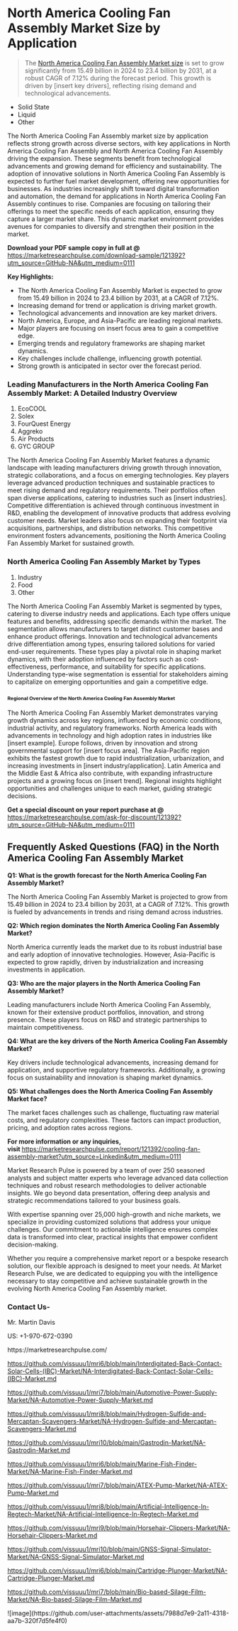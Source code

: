 <h1>North America Cooling Fan Assembly Market&nbsp;Size by Application</h1><blockquote><p>The <a href="https://marketresearchpulse.com/download-sample/121392?utm_source=GitHub-NA&amp;utm_medium=0111">North America Cooling Fan Assembly Market size</a> is set to grow significantly from 15.49 billion in 2024 to 23.4 billion by 2031, at a robust CAGR of 7.12% during the forecast period. This growth is driven by [insert key drivers], reflecting rising demand and technological advancements.</p></blockquote><ul><li>Solid State<li> Liquid<li> Other</li></ul><p>The North America Cooling Fan Assembly market size by application reflects strong growth across diverse sectors, with key applications in North America Cooling Fan Assembly and North America Cooling Fan Assembly driving the expansion. These segments benefit from technological advancements and growing demand for efficiency and sustainability. The adoption of innovative solutions in North America Cooling Fan Assembly is expected to further fuel market development, offering new opportunities for businesses. As industries increasingly shift toward digital transformation and automation, the demand for applications in North America Cooling Fan Assembly continues to rise. Companies are focusing on tailoring their offerings to meet the specific needs of each application, ensuring they capture a larger market share. This dynamic market environment provides avenues for companies to diversify and strengthen their position in the market.</p><p><strong>Download your PDF sample copy in full at @ </strong><a href="https://marketresearchpulse.com/download-sample/121392?utm_source=GitHub-NA&amp;utm_medium=0111">https://marketresearchpulse.com/download-sample/121392?utm_source=GitHub-NA&amp;utm_medium=0111</a></p><p><strong>Key Highlights: </strong></p><ul><li>The North America Cooling Fan Assembly Market is expected to grow from 15.49 billion in 2024 to 23.4 billion by 2031, at a CAGR of 7.12%.</li><li>Increasing demand for trend or application is driving market growth.</li><li>Technological advancements and innovation are key market drivers.</li><li>North America, Europe, and Asia-Pacific are leading regional markets.</li><li>Major players are focusing on insert focus area to gain a competitive edge.</li><li>Emerging trends and regulatory frameworks are shaping market dynamics.</li><li>Key challenges include challenge, influencing growth potential.</li><li>Strong growth is anticipated in sector over the forecast period.</li></ul><h3>Leading Manufacturers in the North America Cooling Fan Assembly Market: A Detailed Industry Overview</h3><ol><li>EcoCOOL</li><li>Solex</li><li>FourQuest Energy</li><li>Aggreko</li><li>Air Products</li><li>GYC GROUP</li></ol><div class="flex max-w-full flex-col flex-grow"><div class="min-h-8 text-message flex w-full flex-col items-end gap-2 whitespace-normal break-words [.text-message+&amp;]:mt-5" dir="auto" data-message-author-role="assistant" data-message-id="fd8432e4-4910-450d-b182-61b7bfb0a01f" data-message-model-slug="gpt-4o"><div class="flex w-full flex-col gap-1 empty:hidden first:pt-[3px]"><div class="markdown prose w-full break-words dark:prose-invert light"><p>The North America Cooling Fan Assembly Market features a dynamic landscape with leading manufacturers driving growth through innovation, strategic collaborations, and a focus on emerging technologies. Key players leverage advanced production techniques and sustainable practices to meet rising demand and regulatory requirements. Their portfolios often span diverse applications, catering to industries such as [insert industries]. Competitive differentiation is achieved through continuous investment in R&amp;D, enabling the development of innovative products that address evolving customer needs. Market leaders also focus on expanding their footprint via acquisitions, partnerships, and distribution networks. This competitive environment fosters advancements, positioning the North America Cooling Fan Assembly Market for sustained growth.</p></div></div></div></div><h3>North America Cooling Fan Assembly Market by Types</h3><ol><li>Industry<li> Food<li> Other</li></ol><div class="flex max-w-full flex-col flex-grow"><div class="min-h-8 text-message flex w-full flex-col items-end gap-2 whitespace-normal break-words [.text-message+&amp;]:mt-5" dir="auto" data-message-author-role="assistant" data-message-id="084470be-0bb7-4664-bddf-5156b4f41249" data-message-model-slug="gpt-4o-mini"><div class="flex w-full flex-col gap-1 empty:hidden first:pt-[3px]"><div class="markdown prose w-full break-words dark:prose-invert light"><p>The North America Cooling Fan Assembly Market is segmented by types, catering to diverse industry needs and applications. Each type offers unique features and benefits, addressing specific demands within the market. The segmentation allows manufacturers to target distinct customer bases and enhance product offerings. Innovation and technological advancements drive differentiation among types, ensuring tailored solutions for varied end-user requirements. These types play a pivotal role in shaping market dynamics, with their adoption influenced by factors such as cost-effectiveness, performance, and suitability for specific applications. Understanding type-wise segmentation is essential for stakeholders aiming to capitalize on emerging opportunities and gain a competitive edge.</p></div></div></div></div><h3><span style="font-size: 11px;">Regional Overview of the North America Cooling Fan Assembly Market</span></h3><div class="flex max-w-full flex-col flex-grow"><div class="min-h-8 text-message flex w-full flex-col items-end gap-2 whitespace-normal break-words [.text-message+&amp;]:mt-5" dir="auto" data-message-author-role="assistant" data-message-id="e9038762-ce64-4e30-91c9-9bd413514231" data-message-model-slug="gpt-4o-mini"><div class="flex w-full flex-col gap-1 empty:hidden first:pt-[3px]"><div class="markdown prose w-full break-words dark:prose-invert light"><p>The North America Cooling Fan Assembly Market demonstrates varying growth dynamics across key regions, influenced by economic conditions, industrial activity, and regulatory frameworks. North America leads with advancements in technology and high adoption rates in industries like [insert example]. Europe follows, driven by innovation and strong governmental support for [insert focus area]. The Asia-Pacific region exhibits the fastest growth due to rapid industrialization, urbanization, and increasing investments in [insert industry/application]. Latin America and the Middle East &amp; Africa also contribute, with expanding infrastructure projects and a growing focus on [insert trend]. Regional insights highlight opportunities and challenges unique to each market, guiding strategic decisions.</p></div></div></div></div><p><strong>Get a special discount on your report purchase at @ </strong><a href="https://marketresearchpulse.com/ask-for-discount/121392?utm_source=GitHub-NA&amp;utm_medium=0111">https://marketresearchpulse.com/ask-for-discount/121392?utm_source=GitHub-NA&amp;utm_medium=0111</a></p><h2>Frequently Asked Questions (FAQ) in the North America Cooling Fan Assembly Market</h2><p><strong>Q1: What is the growth forecast for the North America Cooling Fan Assembly Market?</strong></p><p>The North America Cooling Fan Assembly Market is projected to grow from 15.49 billion in 2024 to 23.4 billion by 2031, at a CAGR of 7.12%. This growth is fueled by advancements in trends and rising demand across industries.</p><p><strong>Q2: Which region dominates the North America Cooling Fan Assembly Market?</strong></p><p>North America currently leads the market due to its robust industrial base and early adoption of innovative technologies. However, Asia-Pacific is expected to grow rapidly, driven by industrialization and increasing investments in application.</p><p><strong>Q3: Who are the major players in the North America Cooling Fan Assembly Market?</strong></p><p>Leading manufacturers include North America Cooling Fan Assembly, known for their extensive product portfolios, innovation, and strong presence. These players focus on R&amp;D and strategic partnerships to maintain competitiveness.</p><p><strong>Q4: What are the key drivers of the North America Cooling Fan Assembly Market?</strong></p><p>Key drivers include technological advancements, increasing demand for application, and supportive regulatory frameworks. Additionally, a growing focus on sustainability and innovation is shaping market dynamics.</p><p><strong>Q5: What challenges does the North America Cooling Fan Assembly Market face?</strong></p><p>The market faces challenges such as challenge, fluctuating raw material costs, and regulatory complexities. These factors can impact production, pricing, and adoption rates across regions.</p><p><strong>For more information or any inquiries, visit&nbsp;</strong><a href="https://marketresearchpulse.com/report/121392/cooling-fan-assembly-market?utm_source=Linkedin&utm_medium=0111">https://marketresearchpulse.com/report/121392/cooling-fan-assembly-market?utm_source=Linkedin&utm_medium=0111</a></p><p>Market Research Pulse is powered by a team of over 250 seasoned analysts and subject matter experts who leverage advanced data collection techniques and robust research methodologies to deliver actionable insights. We go beyond data presentation, offering deep analysis and strategic recommendations tailored to your business goals.</p><p>With expertise spanning over 25,000 high-growth and niche markets, we specialize in providing customized solutions that address your unique challenges. Our commitment to actionable intelligence ensures complex data is transformed into clear, practical insights that empower confident decision-making.</p><p>Whether you require a comprehensive market report or a bespoke research solution, our flexible approach is designed to meet your needs. At Market Research Pulse, we are dedicated to equipping you with the intelligence necessary to stay competitive and achieve sustainable growth in the evolving North America Cooling Fan Assembly market.</p><h3><strong>Contact Us-</strong></h3><p>Mr. Martin Davis</p><p>US: +1-970-672-0390</p><p>https://marketresearchpulse.com/</p><p><a href="https://github.com/vissuuu1/mri6/blob/main/Interdigitated-Back-Contact-Solar-Cells-(IBC)-Market/NA-Interdigitated-Back-Contact-Solar-Cells-(IBC)-Market.md">https://github.com/vissuuu1/mri6/blob/main/Interdigitated-Back-Contact-Solar-Cells-(IBC)-Market/NA-Interdigitated-Back-Contact-Solar-Cells-(IBC)-Market.md</a></p><p><a href="https://github.com/vissuuu1/mri7/blob/main/Automotive-Power-Supply-Market/NA-Automotive-Power-Supply-Market.md">https://github.com/vissuuu1/mri7/blob/main/Automotive-Power-Supply-Market/NA-Automotive-Power-Supply-Market.md</a></p><p><a href="https://github.com/vissuuu1/mri8/blob/main/Hydrogen-Sulfide-and-Mercaptan-Scavengers-Market/NA-Hydrogen-Sulfide-and-Mercaptan-Scavengers-Market.md">https://github.com/vissuuu1/mri8/blob/main/Hydrogen-Sulfide-and-Mercaptan-Scavengers-Market/NA-Hydrogen-Sulfide-and-Mercaptan-Scavengers-Market.md</a></p><p><a href="https://github.com/vissuuu1/mri10/blob/main/Gastrodin-Market/NA-Gastrodin-Market.md">https://github.com/vissuuu1/mri10/blob/main/Gastrodin-Market/NA-Gastrodin-Market.md</a></p><p><a href="https://github.com/vissuuu1/mri6/blob/main/Marine-Fish-Finder-Market/NA-Marine-Fish-Finder-Market.md">https://github.com/vissuuu1/mri6/blob/main/Marine-Fish-Finder-Market/NA-Marine-Fish-Finder-Market.md</a></p><p><a href="https://github.com/vissuuu1/mri7/blob/main/ATEX-Pump-Market/NA-ATEX-Pump-Market.md">https://github.com/vissuuu1/mri7/blob/main/ATEX-Pump-Market/NA-ATEX-Pump-Market.md</a></p><p><a href="https://github.com/vissuuu1/mri8/blob/main/Artificial-Intelligence-In-Regtech-Market/NA-Artificial-Intelligence-In-Regtech-Market.md">https://github.com/vissuuu1/mri8/blob/main/Artificial-Intelligence-In-Regtech-Market/NA-Artificial-Intelligence-In-Regtech-Market.md</a></p><p><a href="https://github.com/vissuuu1/mri9/blob/main/Horsehair-Clippers-Market/NA-Horsehair-Clippers-Market.md">https://github.com/vissuuu1/mri9/blob/main/Horsehair-Clippers-Market/NA-Horsehair-Clippers-Market.md</a></p><p><a href="https://github.com/vissuuu1/mri10/blob/main/GNSS-Signal-Simulator-Market/NA-GNSS-Signal-Simulator-Market.md">https://github.com/vissuuu1/mri10/blob/main/GNSS-Signal-Simulator-Market/NA-GNSS-Signal-Simulator-Market.md</a></p><p><a href="https://github.com/vissuuu1/mri6/blob/main/Cartridge-Plunger-Market/NA-Cartridge-Plunger-Market.md">https://github.com/vissuuu1/mri6/blob/main/Cartridge-Plunger-Market/NA-Cartridge-Plunger-Market.md</a></p><p><a href="https://github.com/vissuuu1/mri7/blob/main/Bio-based-Silage-Film-Market/NA-Bio-based-Silage-Film-Market.md">https://github.com/vissuuu1/mri7/blob/main/Bio-based-Silage-Film-Market/NA-Bio-based-Silage-Film-Market.md</a></p>
![image](https://github.com/user-attachments/assets/7988d7e9-2a11-4318-aa7b-320f7d5fe4f0)

